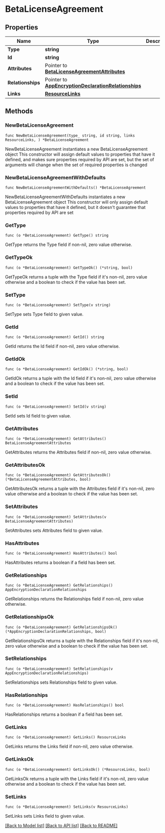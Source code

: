 # BetaLicenseAgreement

## Properties

Name | Type | Description | Notes
------------ | ------------- | ------------- | -------------
**Type** | **string** |  | 
**Id** | **string** |  | 
**Attributes** | Pointer to [**BetaLicenseAgreementAttributes**](BetaLicenseAgreement_attributes.md) |  | [optional] 
**Relationships** | Pointer to [**AppEncryptionDeclarationRelationships**](AppEncryptionDeclaration_relationships.md) |  | [optional] 
**Links** | [**ResourceLinks**](ResourceLinks.md) |  | 

## Methods

### NewBetaLicenseAgreement

`func NewBetaLicenseAgreement(type_ string, id string, links ResourceLinks, ) *BetaLicenseAgreement`

NewBetaLicenseAgreement instantiates a new BetaLicenseAgreement object
This constructor will assign default values to properties that have it defined,
and makes sure properties required by API are set, but the set of arguments
will change when the set of required properties is changed

### NewBetaLicenseAgreementWithDefaults

`func NewBetaLicenseAgreementWithDefaults() *BetaLicenseAgreement`

NewBetaLicenseAgreementWithDefaults instantiates a new BetaLicenseAgreement object
This constructor will only assign default values to properties that have it defined,
but it doesn't guarantee that properties required by API are set

### GetType

`func (o *BetaLicenseAgreement) GetType() string`

GetType returns the Type field if non-nil, zero value otherwise.

### GetTypeOk

`func (o *BetaLicenseAgreement) GetTypeOk() (*string, bool)`

GetTypeOk returns a tuple with the Type field if it's non-nil, zero value otherwise
and a boolean to check if the value has been set.

### SetType

`func (o *BetaLicenseAgreement) SetType(v string)`

SetType sets Type field to given value.


### GetId

`func (o *BetaLicenseAgreement) GetId() string`

GetId returns the Id field if non-nil, zero value otherwise.

### GetIdOk

`func (o *BetaLicenseAgreement) GetIdOk() (*string, bool)`

GetIdOk returns a tuple with the Id field if it's non-nil, zero value otherwise
and a boolean to check if the value has been set.

### SetId

`func (o *BetaLicenseAgreement) SetId(v string)`

SetId sets Id field to given value.


### GetAttributes

`func (o *BetaLicenseAgreement) GetAttributes() BetaLicenseAgreementAttributes`

GetAttributes returns the Attributes field if non-nil, zero value otherwise.

### GetAttributesOk

`func (o *BetaLicenseAgreement) GetAttributesOk() (*BetaLicenseAgreementAttributes, bool)`

GetAttributesOk returns a tuple with the Attributes field if it's non-nil, zero value otherwise
and a boolean to check if the value has been set.

### SetAttributes

`func (o *BetaLicenseAgreement) SetAttributes(v BetaLicenseAgreementAttributes)`

SetAttributes sets Attributes field to given value.

### HasAttributes

`func (o *BetaLicenseAgreement) HasAttributes() bool`

HasAttributes returns a boolean if a field has been set.

### GetRelationships

`func (o *BetaLicenseAgreement) GetRelationships() AppEncryptionDeclarationRelationships`

GetRelationships returns the Relationships field if non-nil, zero value otherwise.

### GetRelationshipsOk

`func (o *BetaLicenseAgreement) GetRelationshipsOk() (*AppEncryptionDeclarationRelationships, bool)`

GetRelationshipsOk returns a tuple with the Relationships field if it's non-nil, zero value otherwise
and a boolean to check if the value has been set.

### SetRelationships

`func (o *BetaLicenseAgreement) SetRelationships(v AppEncryptionDeclarationRelationships)`

SetRelationships sets Relationships field to given value.

### HasRelationships

`func (o *BetaLicenseAgreement) HasRelationships() bool`

HasRelationships returns a boolean if a field has been set.

### GetLinks

`func (o *BetaLicenseAgreement) GetLinks() ResourceLinks`

GetLinks returns the Links field if non-nil, zero value otherwise.

### GetLinksOk

`func (o *BetaLicenseAgreement) GetLinksOk() (*ResourceLinks, bool)`

GetLinksOk returns a tuple with the Links field if it's non-nil, zero value otherwise
and a boolean to check if the value has been set.

### SetLinks

`func (o *BetaLicenseAgreement) SetLinks(v ResourceLinks)`

SetLinks sets Links field to given value.



[[Back to Model list]](../README.md#documentation-for-models) [[Back to API list]](../README.md#documentation-for-api-endpoints) [[Back to README]](../README.md)


